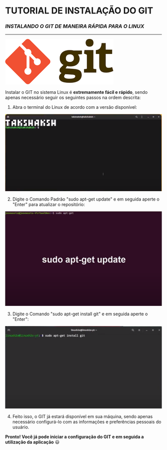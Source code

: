 
   **TUTORIAL DE INSTALAÇÃO DO GIT**
=========

### *INSTALANDO O GIT DE MANEIRA RÁPIDA PARA O LINUX*
-------------
 
![gitlogo](images/gitlogo.png "gitlogo")

  Instalar o GIT no sistema Linux é **extremamente fácil e rápido**, sendo apenas necessário seguir os seguintes passos na ordem descrita:
  

  1. Abra o terminal do Linux de acordo com a versão disponível:
  
  ![linux example](images/terminallinuxexample.png "Linux Example")
  
  2.  Digite o Comando Padrão "sudo apt-get update" e em seguida aperte o "Enter" para atualizar o repositório:
  
  ![update linux](images/updatelinux.png "Update Linux")
   
3. Digite o Comando "sudo apt-get install git" e em seguida aperte o "Enter":
  
  ![code example](images/codeexample.png "Code Example")
  
   4. Feito isso, o GIT já estará disponível em sua máquina, sendo apenas necessário configurá-lo com as informações e preferências pessoais do usuário.
  
  **Pronto! Você  já pode iniciar a configuração do GIT e em seguida a utilização da aplicação** :smiley: